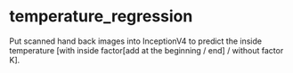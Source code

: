 # temperature_regression
Put scanned hand back images into InceptionV4 to predict the inside temperature [with inside factor[add at the beginning / end] / without factor K].

